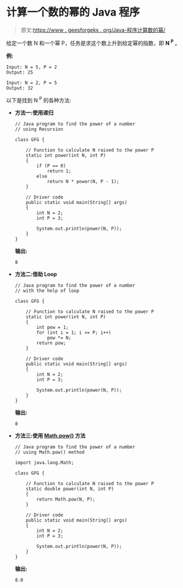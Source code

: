 # 计算一个数的幂的 Java 程序

> 原文:[https://www . geesforgeks . org/Java-程序计算数的幂/](https://www.geeksforgeeks.org/java-program-to-calculate-power-of-a-number/)

给定一个数 N 和一个幂 P，任务是求这个数上升到给定幂的指数，即 **N <sup>P</sup>** 。

**例:**

```
Input: N = 5, P = 2
Output: 25

Input: N = 2, P = 5
Output: 32

```

以下是找到 N <sup>P</sup> 的各种方法:

*   **方法一:使用递归**

    ```
    // Java program to find the power of a number
    // using Recursion

    class GFG {

        // Function to calculate N raised to the power P
        static int power(int N, int P)
        {
            if (P == 0)
                return 1;
            else
                return N * power(N, P - 1);
        }

        // Driver code
        public static void main(String[] args)
        {
            int N = 2;
            int P = 3;

            System.out.println(power(N, P));
        }
    }
    ```

    **输出:**

    ```
    8

    ```

*   **方法二:借助 Loop**

    ```
    // Java program to find the power of a number
    // with the help of loop

    class GFG {

        // Function to calculate N raised to the power P
        static int power(int N, int P)
        {
            int pow = 1;
            for (int i = 1; i <= P; i++)
                pow *= N;
            return pow;
        }

        // Driver code
        public static void main(String[] args)
        {
            int N = 2;
            int P = 3;

            System.out.println(power(N, P));
        }
    }
    ```

    **输出:**

    ```
    8

    ```

*   **方法三:使用 [Math.pow()](https://www.geeksforgeeks.org/math-pow-method-in-java-with-example/) 方法**

    ```
    // Java program to find the power of a number
    // using Math.pow() method

    import java.lang.Math;

    class GFG {

        // Function to calculate N raised to the power P
        static double power(int N, int P)
        {
            return Math.pow(N, P);
        }

        // Driver code
        public static void main(String[] args)
        {
            int N = 2;
            int P = 3;

            System.out.println(power(N, P));
        }
    }
    ```

    **输出:**

    ```
    8.0

    ```